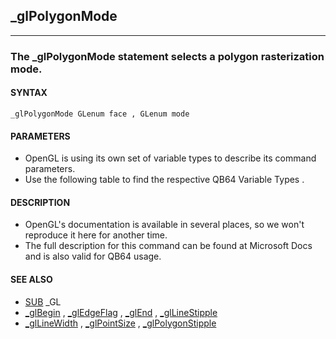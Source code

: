 ## _glPolygonMode
---

### The _glPolygonMode statement selects a polygon rasterization mode.

#### SYNTAX

`_glPolygonMode GLenum face , GLenum mode`

#### PARAMETERS
* OpenGL is using its own set of variable types to describe its command parameters.
* Use the following table to find the respective QB64 Variable Types .


#### DESCRIPTION
* OpenGL's documentation is available in several places, so we won't reproduce it here for another time.
* The full description for this command can be found at Microsoft Docs and is also valid for QB64 usage.


#### SEE ALSO
* [SUB](./SUB.md) _GL
* [_glBegin](./_glBegin.md) , [_glEdgeFlag](./_glEdgeFlag.md) , [_glEnd](./_glEnd.md) , [_glLineStipple](./_glLineStipple.md)
* [_glLineWidth](./_glLineWidth.md) , [_glPointSize](./_glPointSize.md) , [_glPolygonStipple](./_glPolygonStipple.md)
